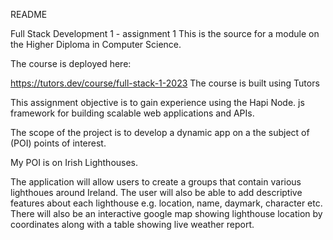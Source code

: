 README

Full Stack Development 1 - assignment 1
This is the source for a module on the Higher Diploma in Computer Science.

The course is deployed here:

https://tutors.dev/course/full-stack-1-2023
The course is built using Tutors


This assignment objective is to gain experience using the Hapi Node. js framework for building scalable web applications and APIs.

The scope of the project is to develop a dynamic app on a the subject of (POI) points of interest.

My POI is on Irish Lighthouses. 

The application will allow users to create a groups that contain various lighthoues around Ireland.
The user will also be able to add descriptive features about each lighthouse e.g. location, name, daymark, character etc.
There will also be an interactive google map showing lighthouse location by coordinates along with a table showing live weather report. 
